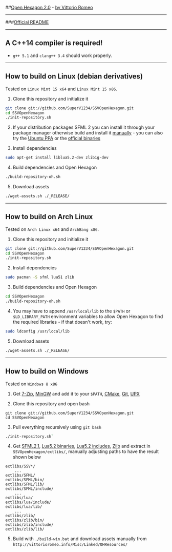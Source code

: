 ##[Open Hexagon 2.0](http://www.facebook.com/OpenHexagon) - [by Vittorio Romeo](http://vittorioromeo.info) 

---

###[Official README](http://vittorioromeo.info/Downloads/OpenHexagon/README.html)  

---

## A C++14 compiler is required!

* `g++ 5.1` and `clang++ 3.4` should work properly.

---

## How to build on Linux (debian derivatives)

Tested on `Linux Mint 15 x64` and `Linux Mint 15 x86`.  

1. Clone this repository and initialize it
```bash
git clone git://github.com/SuperV1234/SSVOpenHexagon.git
cd SSVOpenHexagon
./init-repository.sh
```

2. If your distribution packages SFML 2 you can install it through your package manager otherwise build and install it [manually](http://sfmlcoder.wordpress.com/2011/08/16/building-sfml-2-0-with-make-for-gcc/) - you can also try the [Ubuntu PPA](https://github.com/SFML/ubuntu-sfml/wiki) or the [official binaries](http://sfml-dev.org/download/sfml/2.0/)

3. Install dependencies
```bash
sudo apt-get install liblua5.2-dev zlib1g-dev
```

4. Build dependencies and Open Hexagon
```bash
./build-repository-oh.sh
```

5. Download assets
```bash
./wget-assets.sh ./_RELEASE/
```

---

## How to build on Arch Linux

Tested on `Arch Linux x64` and `ArchBang x86`.

1. Clone this repository and initialize it
```bash
git clone git://github.com/SuperV1234/SSVOpenHexagon.git
cd SSVOpenHexagon
./init-repository.sh
```

2. Install dependencies 
```bash
sudo pacman -S sfml lua51 zlib
```

3. Build dependencies and Open Hexagon
```bash
cd SSVOpenHexagon
./build-repository-oh.sh
```

4. You may have to append `/usr/local/lib` to the `$PATH` or `$LD_LIBRARY_PATH` environment variables to allow Open Hexagon to find the required libraries - if that doesn't work, try:
```bash
sudo ldconfig /usr/local/lib  
```

5. Download assets
```bash
./wget-assets.sh ./_RELEASE/
```

---

## How to build on Windows

Tested on `Windows 8 x86`

1. Get [7-Zip](http://downloads.sourceforge.net/sevenzip/7z920.exe), [MinGW](http://sourceforge.net/projects/mingwbuilds/files/host-windows/releases/4.8.1/32-bit/threads-posix/dwarf/x32-4.8.1-release-posix-dwarf-rev2.7z/download) and add it to your `$PATH`, [CMake](http://www.cmake.org/files/v2.8/cmake-2.8.11.2-win32-x86.exe), [Git](http://git-scm.com/download/win), [UPX](http://upx.sourceforge.net/)

2. Clone this repository and open bash
```posh
git clone git://github.com/SuperV1234/SSVOpenHexagon.git
cd SSVOpenHexagon
```
3. Pull everything recursively using `git bash`
```bash
./init-repository.sh`
```

4. Get [SFML2.1](http://sfml-dev.org/), [Lua5.2 binaries](http://sourceforge.net/projects/luabinaries/files/), [Lua5.2 includes](http://sourceforge.net/projects/luabinaries/files/), [Zlib](http://www.zlib.net/) and extract in `SSVOpenHexagon/extlibs/`, manually adjusting paths to have the result shown below
```
extlibs/SSV*/
	...
extlibs/SFML/
extlibs/SFML/bin/
extlibs/SFML/lib/
extlibs/SFML/include/
	...
extlibs/lua/
extlibs/lua/include/
extlibs/lua/lib/
	...
extlibs/zlib/
extlibs/zlib/bin/
extlibs/zlib/include/
extlibs/zlib/lib/
```

5. Build with `./build-win.bat` and download assets manually from `http://vittorioromeo.info/Misc/Linked/OHResources/`